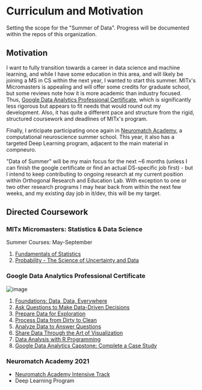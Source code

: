 # Curriculum and Motivation

Setting the scope for the "Summer of Data". Progress will be documented within the repos of this organization. 

## Motivation
I want to fully transition towards a career in data science and machine learning, and while I have some education in this area, and will likely be joining a MS in CS within the next year, I wanted to start this summer. MITx's Micromasters is appealing and will offer  some credits for graduate school, but some reviews note how it is more academic than industry focused. Thus, [Google Data Analytics Professional Certificate](https://www.coursera.org/specializations/google-data-analytics), which is significantly less rigorous but appears to fit needs that would round out my development. Also, it has quite a different pace and structure from the rigid, structured coursework and deadlines of MITx's program. 

Finally, I anticipate participating once again in [Neuromatch Academy](https://www.neuromatchacademy.org/), a computational neuroscience summer school. This year, it also has a targeted Deep Learning program, adjacent to the main material in compneuro. 

"Data of Summer" will be my main focus for the next ~6 months (unless I can finish the google certificate or find an actual DS-specific job first) - but I intend to keep contributing to ongoing research at my current position within Orthogonal Research and Education Lab. With exception to one or two other research programs I may hear back from within the next few weeks, and my existing day job in it/dev, this will be my target. 


## Directed Coursework
### MITx Micromasters: Statistics & Data Science
Summer Courses: May-September 
 1. [Fundamentals of Statistics](https://www.edx.org/course/prob)
 2.  [Probability - The Science of Uncertainty and Data](https://www.edx.org/course/fundamentals-of-statistics)

### Google Data Analytics Professional Certificate
![image](https://user-images.githubusercontent.com/11603279/114791391-7921bd00-9d54-11eb-9313-d593e5e6ef73.png)

1.  [Foundations: Data, Data, Everywhere](https://www.coursera.org/learn/foundations-data?specialization=google-data-analytics)
2.  [Ask Questions to Make Data-Driven Decisions](https://www.coursera.org/learn/ask-questions-make-decisions?specialization=google-data-analytics)
3. [Prepare Data for Exploration](https://www.coursera.org/learn/data-preparation?specialization=google-data-analytics)
4. [Process Data from Dirty to Clean](https://www.coursera.org/learn/process-data?specialization=google-data-analytics)
5. [Analyze Data to Answer Questions](https://www.coursera.org/learn/analyze-data?specialization=google-data-analytics)
6. [Share Data Through the Art of Visualization](https://www.coursera.org/learn/visualize-data?specialization=google-data-analytics)
7. [Data Analysis with R Programming](https://www.coursera.org/learn/data-analysis-r?specialization=google-data-analytics)
8. [Google Data Analytics Capstone: Complete a Case Study](https://www.coursera.org/learn/google-data-analytics-capstone?specialization=google-data-analytics)

### Neuromatch Academy 2021
- [Neuromatch Academy Intensive Track](https://github.com/jesparent/Proposal-Materials/tree/master/Neuromatch)
- Deep Learning Program
